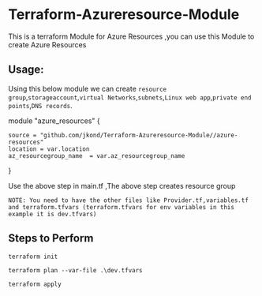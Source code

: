 # Terraform-Azureresource-Module

This is a terraform Module for Azure Resources ,you can use this Module to create Azure Resources 

 ## **Usage**:
Using this below module we can create `resource group`,`storageaccount`,`virtual Networks`,`subnets`,`Linux web app`,`private end points`,`DNS records`.

module "azure_resources" {

    source = "github.com/jkond/Terraform-Azureresource-Module//azure-resources" 
    location = var.location
    az_resourcegroup_name  = var.az_resourcegroup_name
    
}

Use the above step in main.tf ,The above step creates resource group 

`NOTE: You need to have the other files like Provider.tf,variables.tf and terraform.tfvars (terraform.tfvars for env variables in this example it is dev.tfvars)`

## **Steps to Perform**

`terraform init`

`terraform plan --var-file .\dev.tfvars`

`terraform apply`
